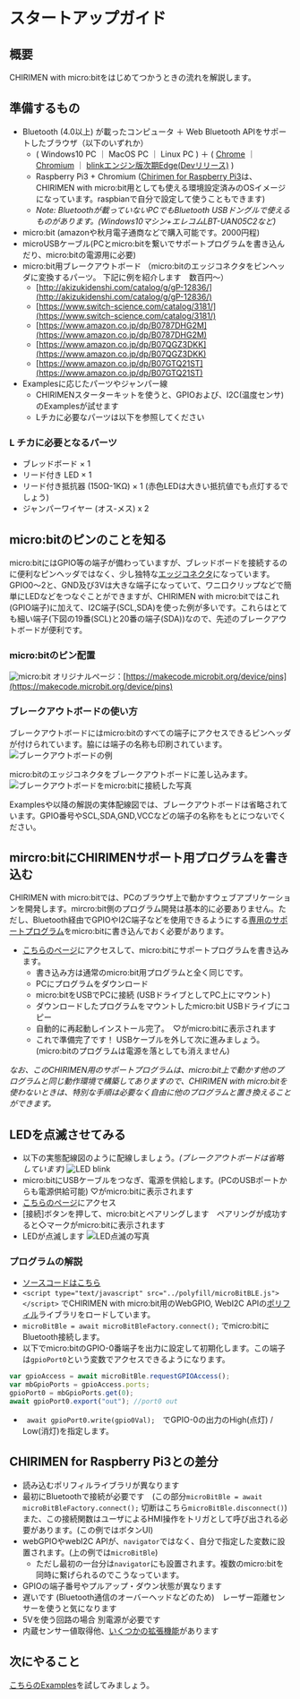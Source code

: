 # スタートアップガイド
 
## 概要
CHIRIMEN with micro:bitをはじめてつかうときの流れを解説します。

## 準備するもの
- Bluetooth (4.0以上) が載ったコンピュータ ＋ Web Bluetooth APIをサポートしたブラウザ（以下のいずれか）
   - ( Windows10 PC ｜ MacOS PC ｜ Linux PC ) ＋ ( [Chrome](https://www.google.com/intl/ja/chrome/) ｜ [Chromium](https://www.chromium.org/getting-involved/download-chromium) ｜ [blinkエンジン版次期Edge(Devリリース)](https://www.microsoftedgeinsider.com) )
   - Raspberry Pi3 + Chromium ([Chirimen for Raspberry Pi3](https://tutorial.chirimen.org/raspi3/ja/sdcard)は、CHIRIMEN with micro:bit用としても使える環境設定済みのOSイメージになっています。raspbianで自分で設定して使うこともできます)
   - *Note: Bluetoothが載っていないPCでもBluetooth USBドングルで使えるものがあります。(Windows10マシン+エレコムLBT-UAN05C2など)*
- micro:bit (amazonや秋月電子通商などで購入可能です。2000円程)
- microUSBケーブル(PCとmicro:bitを繋いでサポートプログラムを書き込んだり、micro:bitの電源用に必要)
- micro:bit用ブレークアウトボード （micro:bitのエッジコネクタをピンヘッダに変換するパーツ。 下記に例を紹介します　数百円～）
   - [http://akizukidenshi.com/catalog/g/gP-12836/](http://akizukidenshi.com/catalog/g/gP-12836/)
   - [https://www.switch-science.com/catalog/3181/](https://www.switch-science.com/catalog/3181/)
   - [https://www.amazon.co.jp/dp/B0787DHG2M](https://www.amazon.co.jp/dp/B0787DHG2M)
   - [https://www.amazon.co.jp/dp/B07QGZ3DKK](https://www.amazon.co.jp/dp/B07QGZ3DKK)
   - [https://www.amazon.co.jp/dp/B07GTQ21ST](https://www.amazon.co.jp/dp/B07GTQ21ST)
- Examplesに応じたパーツやジャンパー線
   - CHIRIMENスターターキットを使うと、GPIOおよび、I2C(温度センサ)のExamplesが試せます
   - Lチカに必要なパーツは以下を参照してください

### L チカに必要となるパーツ
- ブレッドボード × 1
- リード付き LED × 1
- リード付き抵抗器 (150Ω-1KΩ) × 1 (赤色LEDは大きい抵抗値でも点灯するでしょう)
- ジャンパーワイヤー (オス-メス) x 2

## micro:bitのピンのことを知る
micro:bitにはGPIO等の端子が備わっていますが、ブレッドボードを接続するのに便利なピンヘッダではなく、少し独特な[エッジコネクタ](https://ja.wikipedia.org/wiki/%E3%82%A8%E3%83%83%E3%82%B8%E3%83%BB%E3%82%B3%E3%83%8D%E3%82%AF%E3%82%BF)になっています。GPIO0～2と、GND及び3Vは大きな端子になっていて、ワニ口クリップなどで簡単にLEDなどをつなぐことができますが、CHIRIMEN with micro:bitではこれ(GPIO端子)に加えて、I2C端子(SCL,SDA)を使った例が多いです。これらはとても細い端子(下図の19番(SCL)と20番の端子(SDA))なので、先述のブレークアウトボードが便利です。

### micro:bitのピン配置
![micro:bit](https://pxt.azureedge.net/blob/64c6ccff8e3ee82c4224874e5cacc9d0d5c60132/static/mb/device/pins-0.png) 
オリジナルページ：[https://makecode.microbit.org/device/pins](https://makecode.microbit.org/device/pins)

### ブレークアウトボードの使い方
ブレークアウトボードにはmicro:bitのすべての端子にアクセスできるピンヘッダが付けられています。脇には端子の名称も印刷されています。
![ブレークアウトボードの例](../imgs/MBBO.JPG)

micro:bitのエッジコネクタをブレークアウトボードに差し込みます。
![ブレークアウトボードをmicro:bitに接続した写真](../imgs/MBBOD.JPG)

Examplesや以降の解説の実体配線図では、ブレークアウトボードは省略されています。GPIO番号やSCL,SDA,GND,VCCなどの端子の名称をもとにつないでください。

## mircro:bitにCHIRIMENサポート用プログラムを書き込む
CHIRIMEN with micro:bitでは、PCのブラウザ上で動かすウェブアプリケーションを開発します。mircro:bit側のプログラム開発は基本的に必要ありません。ただし、Bluetooth経由でGPIOやI2C端子などを使用できるようにする[専用のサポートプログラム](https://makecode.microbit.org/_DEy9fTMpreEu)をmicro:bitに書き込んでおく必要があります。

- [こちらのページ](https://makecode.microbit.org/_DEy9fTMpreEu)にアクセスして、micro:bitにサポートプログラムを書き込みます。
   - 書き込み方は通常のmicro:bit用プログラムと全く同じです。
   - PCにプログラムをダウンロード
   - micro:bitをUSBでPCに接続 (USBドライブとしてPC上にマウント)
   - ダウンロードしたプログラムをマウントしたmicro:bit USBドライブにコピー
   - 自動的に再起動しインストール完了。　♡がmicro:bitに表示されます
   - これで準備完了です！ USBケーブルを外して次に進みましょう。(micro:bitのプログラムは電源を落としても消えません)

*なお、このCHIRIMEN用のサポートプログラムは、micro:bit上で動かす他のプログラムと同じ動作環境で構築してありますので、CHIRIMEN with micro:bitを使わないときは、特別な手順は必要なく自由に他のプログラムと置き換えることができます。*

## LEDを点滅させてみる
- 以下の実態配線図のように配線しましょう。*(ブレークアウトボードは省略しています)*
![LED blink](../imgs/CMMB_GPIO_example1.png)
- micro:bitにUSBケーブルをつなぎ、電源を供給します。(PCのUSBポートからも電源供給可能) ♡がmicro:bitに表示されます
- [こちらのページ](../examples/GPIO1.html)にアクセス
- [接続]ボタンを押して、micro:bitとペアリングします　ペアリングが成功すると◇マークがmicro:bitに表示されます
- LEDが点滅します
![LED点滅の写真](../imgs/MBHR.JPG)

### プログラムの解説
- [ソースコードはこちら](https://github.com/chirimen-oh/chirimen-micro-bit/blob/master/examples/GPIO1.html)
- ```<script type="text/javascript" src="../polyfill/microBitBLE.js"></script>``` でCHIRIMEN with micro:bit用のWebGPIO, WebI2C APIの[ポリフィル](https://developer.mozilla.org/ja/docs/Glossary/Polyfill)ライブラリをロードしています。
- ```microBitBle = await microBitBleFactory.connect();``` でmicro:bitにBluetooth接続します。
- 以下でmicro:bitのGPIO-0番端子を出力に設定して初期化します。この端子は```gpioPort0```という変数でアクセスできるようになります。
```javascript
var gpioAccess = await microBitBle.requestGPIOAccess();
var mbGpioPorts = gpioAccess.ports;
gpioPort0 = mbGpioPorts.get(0);
await gpioPort0.export("out"); //port0 out
```
- ``` await gpioPort0.write(gpio0Val);```　でGPIO-0の出力のHigh(点灯) / Low(消灯)を指定します。

## CHIRIMEN for Raspberry Pi3との差分
- 読み込むポリフィルライブラリが異なります
- 最初にBluetoothで接続が必要です　(この部分```microBitBle = await microBitBleFactory.connect();```  切断はこちら```microBitBle.disconnect()```) また、この接続関数はユーザによるHMI操作をトリガとして呼び出される必要があります。(この例ではボタンUI)
- webGPIOやwebI2C APIが、```navigator```ではなく、自分で指定した変数に設置されます。(上の例では```microBitBle```)
   - ただし最初の一台分は```navigator```にも設置されます。複数のmicro:bitを同時に繋げられるのでこうなっています。
- GPIOの端子番号やプルアップ・ダウン状態が異なります
- 遅いです (Bluetooth通信のオーバーヘッドなどのため)　レーザー距離センサーを使うと気になります
- 5Vを使う回路の場合 別電源が必要です
- 内蔵センサー値取得他、[いくつかの拡張機能](extendedFunctions.md)があります

## 次にやること
[こちらのExamples](../examples/)を試してみましょう。
